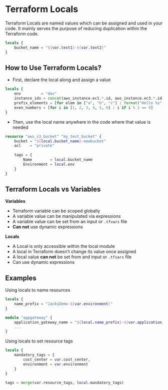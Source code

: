 # Terraform Locals

Terraform Locals are named values which can be assigned and used in your code. It mainly serves the purpose of reducing duplication within the Terraform code. 

```terraform
locals {
    bucket_name = "${var.text1}-${var.text2}"
}
```

## How to Use Terraform Locals? 

- First, declare the local along and assign a value

```terraform
locals {
    env         = "dev"
    instance_ids = concat(aws_instance.ec1.*.id, aws_instance.ec3.*.id)
    prefix_elements = [for elem in ["a", "b", "c"] : format("Hello %s", elem)]
    even_numbers = [for i in [1, 2, 3, 4, 5, 6] : i if i % 2 == 0]
}
```

- Then, use the local name anywhere in the code where that value is needed

```terraform
resource "aws_s3_bucket" "my_test_bucket" {
    bucket = "${local.bucket_name}-newbucket"
    acl    = "private"
 
    tags = {
        Name        = local.bucket_name
        Environment = local.env
    }
}
```

## Terraform Locals vs Variables

**Variables**
- Terraform variable can be scoped globally
- A variable value can be manipulated via expressions
- A variable value can be set from an input or `.tfvars` file
- **Can not** use dynamic expressions

**Locals**
- A Local is only accessible within the local module
- A local in Terraform doesn’t change its value once assigned
- A local value **can not** be set from and input or `.tfvars` file
- Can use dynamic expressions

## Examples

Using locals to name resources

```terraform
locals {
    name_prefix = "JacksDemo-${var.environment}"
}

module "appgateway" {
    application_gateway_name = "${local.name_prefix}-${var.application_gateway_name}"
    ...
}
```

Using locals to set resource tags

```terraform
locals {
    mandatory_tags = {
        cost_center = var.cost_center,
        environment = var.environment
    }
}

tags = merge(var.resource_tags, local.mandatory_tags)
```
